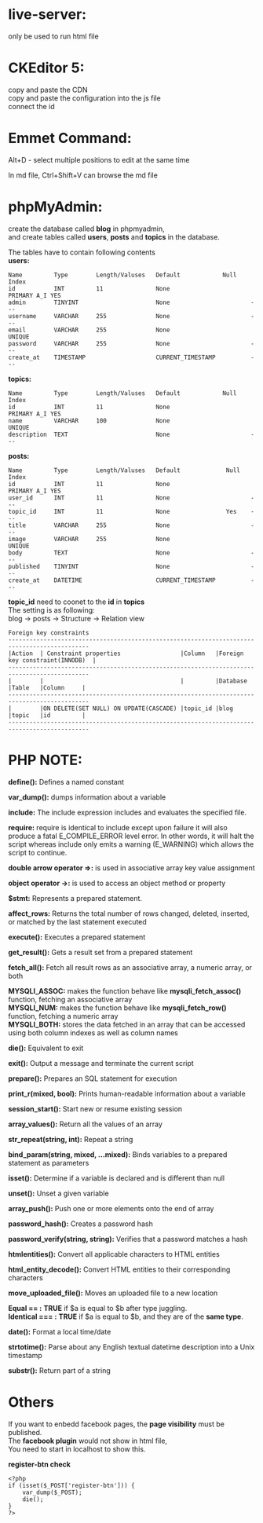 # live-server:
only be used to run html file


# CKEditor 5:
copy and paste the CDN<br>
copy and paste the configuration into the js file<br>
connect the id<br>


# Emmet Command:
Alt+D - select multiple positions to edit at the same time<br>

In md file, Ctrl+Shift+V can browse the md file<br>


# phpMyAdmin:
create the database called **blog** in phpmyadmin,<br>
and create tables called **users**, **posts** and **topics** in the database.<br>

The tables have to contain following contents<br>
**users:**<br>
```
Name         Type        Length/Valuses   Default            Null    Index
id           INT         11               None                       PRIMARY A_I YES
admin        TINYINT                      None                       ---
username     VARCHAR     255              None                       ---
email        VARCHAR     255              None                       UNIQUE
password     VARCHAR     255              None                       ---
create_at    TIMESTAMP                    CURRENT_TIMESTAMP          ---
```
**topics:**<br>
```
Name         Type        Length/Valuses   Default            Null    Index
id           INT         11               None                       PRIMARY A_I YES
name         VARCHAR     100              None                       UNIQUE
description  TEXT                         None                       ---
```
**posts:**<br>

```
Name         Type        Length/Valuses   Default             Null   Index
id           INT         11               None                       PRIMARY A_I YES
user_id      INT         11               None                       ---
topic_id     INT         11               None                Yes    ---
title        VARCHAR     255              None                       ---
image        VARCHAR     255              None                       UNIQUE
body         TEXT                         None                       ---
published    TINYINT                      None                       ---
create_at    DATETIME                     CURRENT_TIMESTAMP          ---
```
**topic_id** need to coonet to the **id** in **topics**<br>
The setting is as following:<br>
blog -> posts -> Structure -> Relation view<br>
```
Foreign key constraints
---------------------------------------------------------------------------------------------
|Action  | Constraint properties                 |Column   |Foreign key constraint(INNODB)  |
---------------------------------------------------------------------------------------------
|        |                                       |         |Database   |Table   |Column     |
---------------------------------------------------------------------------------------------
|        |ON DELETE(SET NULL) ON UPDATE(CASCADE) |topic_id |blog       |topic   |id         |
---------------------------------------------------------------------------------------------
```

# PHP NOTE:
**define():** Defines a named constant<br>

**var_dump():** dumps information about a variable<br>

**include:** The include expression includes and evaluates the specified file.<br>

**require:** require is identical to include except upon failure it will also produce a fatal E_COMPILE_ERROR level error. In other words, it will halt the script whereas include only emits a warning (E_WARNING) which allows the script to continue.<br>

**double arrow operator =>:** is used in associative array key value assignment<br>

**object operator ->:** is used to access an object method or property<br>

**$stmt:** Represents a prepared statement.<br>

**affect_rows:** Returns the total number of rows changed, deleted, inserted, or matched by the last statement executed<br>

**execute():** Executes a prepared statement<br>

**get_result():** Gets a result set from a prepared statement<br>

**fetch_all():** Fetch all result rows as an associative array, a numeric array, or both<br>

**MYSQLI_ASSOC:** makes the function behave like **mysqli_fetch_assoc()** function, fetching an associative array<br>
**MYSQLI_NUM:** makes the function behave like **mysqli_fetch_row()** function, fetching a numeric array<br>
**MYSQLI_BOTH:** stores the data fetched in an array that can be accessed using both column indexes as well as column names<br>

**die():** Equivalent to exit<br>

**exit():** Output a message and terminate the current script<br>

**prepare():** Prepares an SQL statement for execution<br>

**print_r(mixed, bool):** Prints human-readable information about a variable<br>

**session_start():** Start new or resume existing session<br>

**array_values():** Return all the values of an array<br>

**str_repeat(string, int):** Repeat a string<br>

**bind_param(string, mixed, ...mixed):** Binds variables to a prepared statement as parameters<br>

**isset():** Determine if a variable is declared and is different than null<br>

**unset():** Unset a given variable<br>

**array_push():** Push one or more elements onto the end of array<br>

**password_hash():** Creates a password hash<br>

**password_verify(string, string):** Verifies that a password matches a hash<br>

**htmlentities():** Convert all applicable characters to HTML entities<br>

**html_entity_decode():** Convert HTML entities to their corresponding characters<br>

**move_uploaded_file():** Moves an uploaded file to a new location<br>

**Equal == :** **TRUE** if $a is equal to $b after type juggling.<br>
**Identical === :** **TRUE** if $a is equal to $b, and they are of the **same type**.<br>

**date():** Format a local time/date<br>

**strtotime():** Parse about any English textual datetime description into a Unix timestamp<br>

**substr():** Return part of a string<br>

# Others
If you want to enbedd facebook pages, the **page visibility** must be published.<br>
The **facebook plugin** would not show in html file,<br>
You need to start in localhost to show this.<br>

**register-btn check**
```
<?php
if (isset($_POST['register-btn'])) {
    var_dump($_POST);
    die();
}
?>
```
